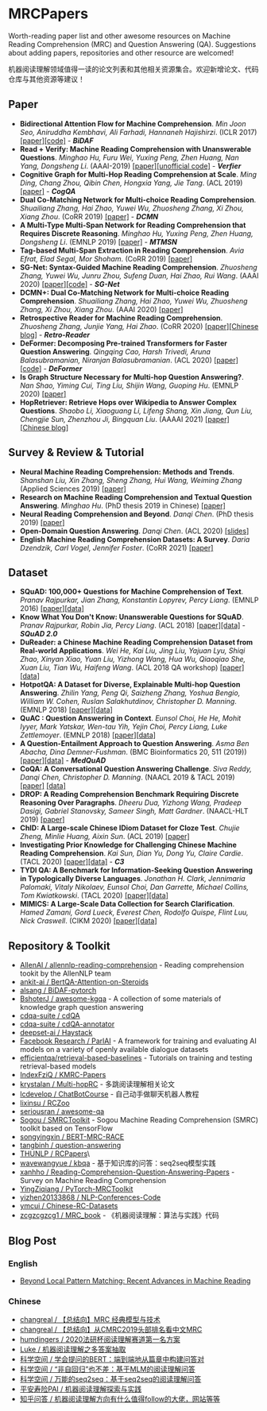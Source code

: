# MRCPapers
Worth-reading paper list and other awesome resources on Machine Reading Comprehension (MRC) and Question Answering (QA). Suggestions about adding papers, repositories and other resource are welcomed!

机器阅读理解领域值得一读的论文列表和其他相关资源集合。欢迎新增论文、代码仓库与其他资源等建议！

## Paper
- **Bidirectional Attention Flow for Machine Comprehension**. *Min Joon Seo, Aniruddha Kembhavi, Ali Farhadi, Hannaneh Hajishirzi*. (ICLR 2017) [[paper]](https://openreview.net/forum?id=HJ0UKP9ge)[[code]](https://allenai.github.io/bi-att-flow/) - ***BiDAF***
- **Read + Verify: Machine Reading Comprehension with Unanswerable Questions**. *Minghao Hu, Furu Wei, Yuxing Peng, Zhen Huang, Nan Yang, Dongsheng Li*. (AAAI-2019) [[paper]](https://arxiv.org/pdf/1808.05759.pdf)[[unofficial code]](https://github.com/woshiyyya/Answer-Verifier-pytorch) - ***Verfier***
- **Cognitive Graph for Multi-Hop Reading Comprehension at Scale**. *Ming Ding, Chang Zhou, Qibin Chen, Hongxia Yang, Jie Tang*. (ACL 2019) [[paper]](https://arxiv.org/abs/1905.05460) - ***CogQA***
- **Dual Co-Matching Network for Multi-choice Reading Comprehension**. *Shuailiang Zhang, Hai Zhao, Yuwei Wu, Zhuosheng Zhang, Xi Zhou, Xiang Zhou*. (CoRR 2019) [[paper]](https://arxiv.org/abs/1901.09381) - ***DCMN***
- **A Multi-Type Multi-Span Network for Reading Comprehension that Requires Discrete Reasoning**. *Minghao Hu, Yuxing Peng, Zhen Huang, Dongsheng Li*. (EMNLP 2019) [[paper]](https://arxiv.org/abs/1908.05514) - ***MTMSN***
- **Tag-based Multi-Span Extraction in Reading Comprehension**. *Avia Efrat, Elad Segal, Mor Shoham*. (CoRR 2019) [[paper]](https://arxiv.org/abs/1909.13375)
- **SG-Net: Syntax-Guided Machine Reading Comprehension**. *Zhuosheng Zhang, Yuwei Wu, Junru Zhou, Sufeng Duan, Hai Zhao, Rui Wang*. (AAAI 2020) [[paper]](https://arxiv.org/abs/1908.05147)[[code]](https://github.com/cooelf/SG-Net) - ***SG-Net***
- **DCMN+: Dual Co-Matching Network for Multi-choice Reading Comprehension**. *Shuailiang Zhang, Hai Zhao, Yuwei Wu, Zhuosheng Zhang, Xi Zhou, Xiang Zhou*. (AAAI 2020) [[paper]](https://arxiv.org/abs/1908.11511.pdf)
- **Retrospective Reader for Machine Reading Comprehension**. *Zhuosheng Zhang, Junjie Yang, Hai Zhao*. (CoRR 2020) [[paper]](https://arxiv.org/abs/2001.09694)[[Chinese blog]](https://mp.weixin.qq.com/s?__biz=MzIwMTc4ODE0Mw==&mid=2247502891&idx=1&sn=8f3d552ee384544d0b9a868e01b91ed9&key=5fa67e91c99877c949e72c80560ca0bb5dc99de132236c4b530784a3c3c2cc93a94dcd482b4968b128c7bc7553888c5df30cc4f734abb1a63a2bd02402645a9b966bd4291e333ef13e861eb06c80822a&ascene=1&uin=Mjg1NTM0NDcyMw%3D%3D&devicetype=Windows+10&version=6208006f&lang=zh_CN&exportkey=A%2BCwv01k%2FtyMn%2Ft38iF3KbY%3D&pass_ticket=nkIz09BYlgtIrHo7XkM4ahTkS8sck64jbLwU0LotdcTnxt2f%2FIuSGmn33Pc7gW1f) - ***Retro-Reader***
- **DeFormer: Decomposing Pre-trained Transformers for Faster Question Answering**. *Qingqing Cao, Harsh Trivedi, Aruna Balasubramanian, Niranjan Balasubramanian*. (ACL 2020) [[paper]](https://arxiv.org/abs/2005.00697)[[code]](https://github.com/StonyBrookNLP/deformer) - ***DeFormer***
- **Is Graph Structure Necessary for Multi-hop Question Answering?**. *Nan Shao, Yiming Cui, Ting Liu, Shijin Wang, Guoping Hu*. (EMNLP 2020) [[paper]](https://arxiv.org/abs/2004.03096)
- **HopRetriever: Retrieve Hops over Wikipedia to Answer Complex Questions**. *Shaobo Li, Xiaoguang Li, Lifeng Shang, Xin Jiang, Qun Liu, Chengjie Sun, Zhenzhou Ji, Bingquan Liu*. (AAAAI 2021) [[paper]](https://arxiv.org/abs/2012.15534)[[Chinese blog]](https://mp.weixin.qq.com/s/vgx4JBJHxigySffIXXymtg)

## Survey & Review & Tutorial
- **Neural Machine Reading Comprehension: Methods and Trends**. *Shanshan Liu, Xin Zhang, Sheng Zhang, Hui Wang, Weiming Zhang* (Applied Sciences 2019) [[paper]](https://arxiv.org/abs/1907.01118)
- **Research on Machine Reading Comprehension and Textual Question Answering**. *Minghao Hu*. (PhD thesis 2019 in Chinese) [[paper]](https://github.com/huminghao16/thesis)
- **Neural Reading Comprehension and Beyond**. *Danqi Chen*. (PhD thesis 2019) [[paper]](https://purl.stanford.edu/gd576xb1833)
- **Open-Domain Question Answering**. *Danqi Chen*. (ACL 2020) [[slides]](https://github.com/danqi/acl2020-openqa-tutorial)
- **English Machine Reading Comprehension Datasets: A Survey**. *Daria Dzendzik, Carl Vogel, Jennifer Foster*. (CoRR 2021) [[paper]](https://arxiv.org/abs/2101.10421)

## Dataset
- **SQuAD: 100,000+ Questions for Machine Comprehension of Text**. *Pranav Rajpurkar, Jian Zhang, Konstantin Lopyrev, Percy Liang*. (EMNLP 2016) [[paper]](https://www.aclweb.org/anthology/D16-1264/)[[data]](https://github.com/rajpurkar/SQuAD-explorer/tree/master/dataset)
- **Know What You Don't Know: Unanswerable Questions for SQuAD**. *Pranav Rajpurkar, Robin Jia, Percy Liang*. (ACL 2018) [[paper]](https://www.aclweb.org/anthology/P18-2124/)[[data]](https://github.com/rajpurkar/SQuAD-explorer/tree/master/dataset) - ***SQuAD 2.0***
- **DuReader: a Chinese Machine Reading Comprehension Dataset from Real-world Applications**. *Wei He, Kai Liu, Jing Liu, Yajuan Lyu, Shiqi Zhao, Xinyan Xiao, Yuan Liu, Yizhong Wang, Hua Wu, Qiaoqiao She, Xuan Liu, Tian Wu, Haifeng Wang*. (ACL 2018 QA workshop) [[paper]](https://www.aclweb.org/anthology/W18-2605/)[[data]](https://github.com/baidu/DuReader)
- **HotpotQA: A Dataset for Diverse, Explainable Multi-hop Question Answering**. *Zhilin Yang, Peng Qi, Saizheng Zhang, Yoshua Bengio, William W. Cohen, Ruslan Salakhutdinov, Christopher D. Manning*. (EMNLP 2018) [[paper]](https://arxiv.org/abs/1809.09600)[[data]](https://hotpotqa.github.io/)
- **QuAC : Question Answering in Context**. *Eunsol Choi, He He, Mohit Iyyer, Mark Yatskar, Wen-tau Yih, Yejin Choi, Percy Liang, Luke Zettlemoyer*. (EMNLP 2018) [[paper]](https://arxiv.org/abs/1808.07036)[[data]](https://quac.ai/)
- **A Question-Entailment Approach to Question Answering**. *Asma Ben Abacha, Dina Demner-Fushman*. (BMC Bioinformatics 20, 511 (2019)) [[paper]](https://arxiv.org/abs/1901.08079)[[data]](https://github.com/abachaa/MedQuAD) - ***MedQuAD***
- **CoQA: A Conversational Question Answering Challenge**. *Siva Reddy, Danqi Chen, Christopher D. Manning*. (NAACL 2019 & TACL 2019) [[paper]](https://arxiv.org/pdf/1808.07042.pdf) [[data]](https://stanfordnlp.github.io/coqa/)
- **DROP: A Reading Comprehension Benchmark Requiring Discrete Reasoning Over Paragraphs**. *Dheeru Dua, Yizhong Wang, Pradeep Dasigi, Gabriel Stanovsky, Sameer Singh, Matt Gardner*. (NAACL-HLT 2019) [[paper]](https://arxiv.org/abs/1903.00161)
- **ChID: A Large-scale Chinese IDiom Dataset for Cloze Test**. *Chujie Zheng, Minlie Huang, Aixin Sun*. (ACL 2019) [[paper]](https://arxiv.org/abs/1906.01265)
- **Investigating Prior Knowledge for Challenging Chinese Machine Reading Comprehension**. *Kai Sun, Dian Yu, Dong Yu, Claire Cardie*. (TACL 2020) [[paper]](https://arxiv.org/abs/1904.09679)[[data]](https://github.com/nlpdata/c3) - ***C3***
- **TYDI QA: A Benchmark for Information-Seeking Question Answering in Typologically Diverse Languages**. *Jonathan H. Clark, Jennimaria Palomaki, Vitaly Nikolaev, Eunsol Choi, Dan Garrette, Michael Collins, Tom Kwiatkowski*. (TACL 2020) [[paper]](https://storage.cloud.google.com/tydiqa/tydiqa.pdf)[[data]](https://github.com/google-research-datasets/tydiqa)
- **MIMICS: A Large-Scale Data Collection for Search Clarification**. *Hamed Zamani, Gord Lueck, Everest Chen, Rodolfo Quispe, Flint Luu, Nick Craswell*. (CIKM 2020) [[paper]](https://arxiv.org/abs/2006.10174)[[data]](https://github.com/microsoft/MIMICS)

## Repository & Toolkit
- [AllenAI / allennlp-reading-comprehension](https://github.com/allenai/allennlp-reading-comprehension) - Reading comprehension tookit by the AllenNLP team
- [ankit-ai / BertQA-Attention-on-Steroids](https://github.com/ankit-ai/BertQA-Attention-on-Steroids)
- [alsang / BiDAF-pytorch](https://github.com/galsang/BiDAF-pytorch)
- [BshoterJ / awesome-kgqa](https://github.com/BshoterJ/awesome-kgqa) - A collection of some materials of knowledge graph question answering
- [cdqa-suite / cdQA](https://github.com/cdqa-suite/cdQA)
- [cdqa-suite / cdQA-annotator](https://github.com/cdqa-suite/cdQA-annotator)
- [deepset-ai / Haystack](https://github.com/deepset-ai/haystack)
- [Facebook Research / ParlAI](https://github.com/facebookresearch/ParlAI) - A framework for training and evaluating AI models on a variety of openly available dialogue datasets
- [efficientqa/retrieval-based-baselines](https://github.com/efficientqa/retrieval-based-baselines) - Tutorials on training and testing retrieval-based models
- [IndexFziQ / KMRC-Papers](https://github.com/IndexFziQ/KMRC-Papers)
- [krystalan / Multi-hopRC](https://github.com/krystalan/Multi-hopRC) - 多跳阅读理解相关论文
- [lcdevelop / ChatBotCourse](https://github.com/lcdevelop/ChatBotCourse) - 自己动手做聊天机器人教程
- [lixinsu / RCZoo](https://github.com/lixinsu/RCZoo)
- [seriousran / awesome-qa](https://github.com/seriousran/awesome-qa)
- [Sogou / SMRCToolkit](https://github.com/sogou/SMRCToolkit) - Sogou Machine Reading Comprehension (SMRC) toolkit based on TensorFlow
- [songyingxin / BERT-MRC-RACE](https://github.com/songyingxin/BERT-MRC-RACE)
- [tangbinh / question-answering](https://github.com/tangbinh/question-answering)
- [THUNLP / RCPapers](https://github.com/thunlp/RCPapers)\
- [wavewangyue / kbqa](https://github.com/wavewangyue/kbqa) - 基于知识库的问答：seq2seq模型实践
- [xanhho / Reading-Comprehension-Question-Answering-Papers](https://github.com/xanhho/Reading-Comprehension-Question-Answering-Papers) - Survey on Machine Reading Comprehension
- [YingZiqiang / PyTorch-MRCToolkit](https://github.com/YingZiqiang/PyTorch-MRCToolkit)
- [yizhen20133868 / NLP-Conferences-Code](https://github.com/yizhen20133868/NLP-Conferences-Code)
- [ymcui / Chinese-RC-Datasets](https://github.com/ymcui/Chinese-RC-Datasets)
- [zcgzcgzcg1 / MRC_book](https://github.com/zcgzcgzcg1/MRC_book) - 《机器阅读理解：算法与实践》代码

## Blog Post
### English
- [Beyond Local Pattern Matching: Recent Advances in Machine Reading](https://ai.stanford.edu/blog/beyond-local-pattern-matching/)
### Chinese
- [changreal / 【总结向】MRC 经典模型与技术](https://blog.csdn.net/changreal/article/details/105074629)
- [changreal / 【总结向】从CMRC2019头部排名看中文MRC](https://blog.csdn.net/changreal/article/details/105363937)
- [humdingers / 2020法研杯阅读理解赛道第一名方案](https://github.com/humdingers/2020CAIL_LDLJ)
- [Luke / 机器阅读理解之多答案抽取](https://zhuanlan.zhihu.com/p/101248202)
- [科学空间 / 学会提问的BERT：端到端地从篇章中构建问答对](https://kexue.fm/archives/7630)
- [科学空间 / “非自回归”也不差：基于MLM的阅读理解问答](https://kexue.fm/archives/7148)
- [科学空间 / 万能的seq2seq：基于seq2seq的阅读理解问答](https://kexue.fm/archives/7115)
- [平安寿险PAI / 机器阅读理解探索与实践](https://zhuanlan.zhihu.com/p/109309164)
- [知乎问答 / 机器阅读理解方向有什么值得follow的大佬，网站等等](https://www.zhihu.com/question/358469127/answer/1028144909)
